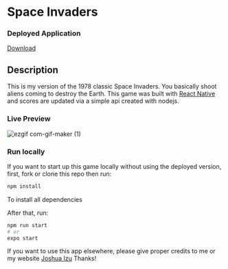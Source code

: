 # Space Invaders

### Deployed Application
[Download](https://link)

## Description
This is my version of the 1978 classic Space Invaders. You basically shoot aliens coming to destroy the Earth.
This game was built with [React Native](https://reactnative.dev/) and scores are updated via a simple api created with nodejs.  

### Live Preview



![ezgif com-gif-maker (1)](https://user-images.githubusercontent.com/97368395/167123253-084846ab-510a-4421-a442-1b9714bb677f.gif)




### Run locally
If you want to start up this game locally without using the deployed version, 
first, fork or clone this repo then run: 

```bash
npm install
```
To install all dependencies

After that, run:
```bash
npm run start
# or
expo start
```
If you want to use this app elsewhere, please give proper credits to me or my website  [Joshua Izu](https://joshuaizu.vercel.app) Thanks!
